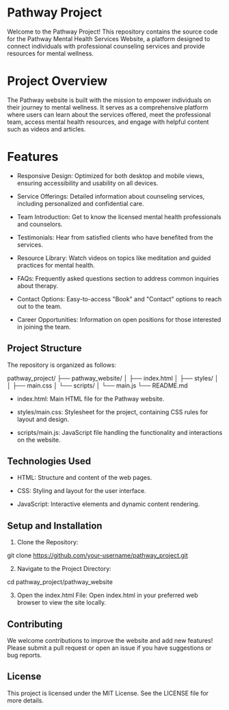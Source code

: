 # Pathway Project

Welcome to the Pathway Project! This repository contains the source code for the Pathway Mental Health Services Website, a platform designed to connect individuals with professional counseling services and provide resources for mental wellness.

# Project Overview

The Pathway website is built with the mission to empower individuals on their journey to mental wellness. It serves as a comprehensive platform where users can learn about the services offered, meet the professional team, access mental health resources, and engage with helpful content such as videos and articles.

# Features

- Responsive Design: Optimized for both desktop and mobile views, ensuring accessibility and usability on all devices.

- Service Offerings: Detailed information about counseling services, including personalized and confidential care.

- Team Introduction: Get to know the licensed mental health professionals and counselors.

- Testimonials: Hear from satisfied clients who have benefited from the services.

- Resource Library: Watch videos on topics like meditation and guided practices for mental health.

- FAQs: Frequently asked questions section to address common inquiries about therapy.

- Contact Options: Easy-to-access "Book" and "Contact" options to reach out to the team.

- Career Opportunities: Information on open positions for those interested in joining the team.

## Project Structure

The repository is organized as follows:

pathway_project/
├── pathway_website/
│   ├── index.html
│   ├── styles/
│   │   ├── main.css
│   └── scripts/
│       └── main.js
└── README.md

- index.html: Main HTML file for the Pathway website.

- styles/main.css: Stylesheet for the project, containing CSS rules for layout and design.

- scripts/main.js: JavaScript file handling the functionality and interactions on the website.

## Technologies Used

- HTML: Structure and content of the web pages.

- CSS: Styling and layout for the user interface.

- JavaScript: Interactive elements and dynamic content rendering.

## Setup and Installation

1. Clone the Repository:

git clone https://github.com/your-username/pathway_project.git

2. Navigate to the Project Directory:

cd pathway_project/pathway_website

3. Open the index.html File: Open index.html in your preferred web browser to view the site locally.

## Contributing

We welcome contributions to improve the website and add new features! Please submit a pull request or open an issue if you have suggestions or bug reports.

## License

This project is licensed under the MIT License. See the LICENSE file for more details.
